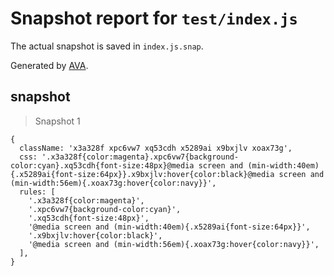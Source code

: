 # Snapshot report for `test/index.js`

The actual snapshot is saved in `index.js.snap`.

Generated by [AVA](https://ava.li).

## snapshot

> Snapshot 1

    {
      className: 'x3a328f xpc6vw7 xq53cdh x5289ai x9bxjlv xoax73g',
      css: '.x3a328f{color:magenta}.xpc6vw7{background-color:cyan}.xq53cdh{font-size:48px}@media screen and (min-width:40em){.x5289ai{font-size:64px}}.x9bxjlv:hover{color:black}@media screen and (min-width:56em){.xoax73g:hover{color:navy}}',
      rules: [
        '.x3a328f{color:magenta}',
        '.xpc6vw7{background-color:cyan}',
        '.xq53cdh{font-size:48px}',
        '@media screen and (min-width:40em){.x5289ai{font-size:64px}}',
        '.x9bxjlv:hover{color:black}',
        '@media screen and (min-width:56em){.xoax73g:hover{color:navy}}',
      ],
    }
